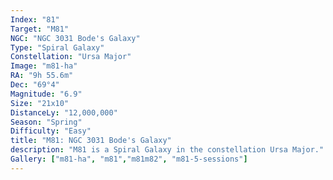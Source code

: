 ```yaml
---
Index: "81"
Target: "M81"
NGC: "NGC 3031 Bode's Galaxy"
Type: "Spiral Galaxy"
Constellation: "Ursa Major"
Image: "m81-ha"
RA: "9h 55.6m"
Dec: "69°4"
Magnitude: "6.9"
Size: "21x10"
DistanceLy: "12,000,000"
Season: "Spring"
Difficulty: "Easy"
title: "M81: NGC 3031 Bode's Galaxy"
description: "M81 is a Spiral Galaxy in the constellation Ursa Major."
Gallery: ["m81-ha", "m81","m81m82", "m81-5-sessions"]
---
```

